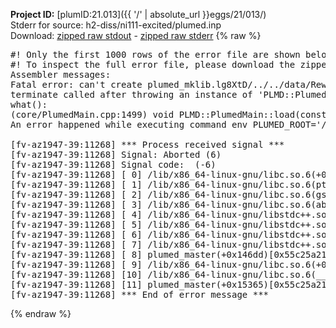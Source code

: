 **Project ID:** [plumID:21.013]({{ '/' | absolute_url }}eggs/21/013/)  
Stderr for source:  h2-diss/ni111-excited/plumed.inp   
Download: [zipped raw stdout](plumed.inp.plumed_master.stdout.txt.zip) - [zipped raw stderr](plumed.inp.plumed_master.stderr.txt.zip) 
{% raw %}
<pre>
#! Only the first 1000 rows of the error file are shown below
#! To inspect the full error file, please download the zipped raw stderr file above
Assembler messages:
Fatal error: can't create plumed_mklib.lg8XtD/../../data/ReweightGeomFES.o: No such file or directory
terminate called after throwing an instance of 'PLMD::Plumed::ExceptionError'
what():
(core/PlumedMain.cpp:1499) void PLMD::PlumedMain::load(const std::string&)
An error happened while executing command env PLUMED_ROOT='/home/runner/opt/lib/plumed_master' PLUMED_VERSION='2.11.0-dev' PLUMED_HTMLDIR='/home/runner/opt/share/doc/plumed_master' PLUMED_INCLUDEDIR='/home/runner/opt/include' PLUMED_PROGRAM_NAME='plumed_master' PLUMED_IS_INSTALLED='yes' "/home/runner/opt/lib/plumed_master"/scripts/mklib.sh -n -o ./../../data/ReweightGeomFES.2.11.0-dev.so ../../data/ReweightGeomFES.cpp

[fv-az1947-39:11268] *** Process received signal ***
[fv-az1947-39:11268] Signal: Aborted (6)
[fv-az1947-39:11268] Signal code:  (-6)
[fv-az1947-39:11268] [ 0] /lib/x86_64-linux-gnu/libc.so.6(+0x45330)[0x7fd5ce045330]
[fv-az1947-39:11268] [ 1] /lib/x86_64-linux-gnu/libc.so.6(pthread_kill+0x11c)[0x7fd5ce09eb2c]
[fv-az1947-39:11268] [ 2] /lib/x86_64-linux-gnu/libc.so.6(gsignal+0x1e)[0x7fd5ce04527e]
[fv-az1947-39:11268] [ 3] /lib/x86_64-linux-gnu/libc.so.6(abort+0xdf)[0x7fd5ce0288ff]
[fv-az1947-39:11268] [ 4] /lib/x86_64-linux-gnu/libstdc++.so.6(+0xa5ff5)[0x7fd5ce4a5ff5]
[fv-az1947-39:11268] [ 5] /lib/x86_64-linux-gnu/libstdc++.so.6(+0xbb0da)[0x7fd5ce4bb0da]
[fv-az1947-39:11268] [ 6] /lib/x86_64-linux-gnu/libstdc++.so.6(_ZSt10unexpectedv+0x0)[0x7fd5ce4a5a55]
[fv-az1947-39:11268] [ 7] /lib/x86_64-linux-gnu/libstdc++.so.6(+0xa5a6f)[0x7fd5ce4a5a6f]
[fv-az1947-39:11268] [ 8] plumed_master(+0x146dd)[0x55c25a2176dd]
[fv-az1947-39:11268] [ 9] /lib/x86_64-linux-gnu/libc.so.6(+0x2a1ca)[0x7fd5ce02a1ca]
[fv-az1947-39:11268] [10] /lib/x86_64-linux-gnu/libc.so.6(__libc_start_main+0x8b)[0x7fd5ce02a28b]
[fv-az1947-39:11268] [11] plumed_master(+0x15365)[0x55c25a218365]
[fv-az1947-39:11268] *** End of error message ***
</pre>
{% endraw %}
